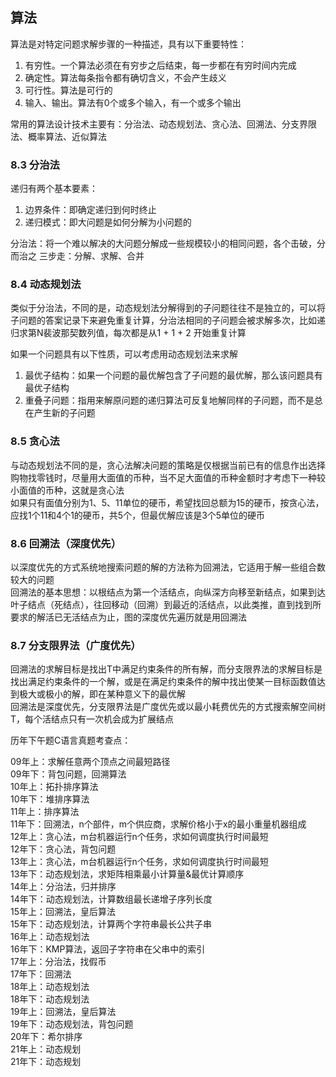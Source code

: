 ## 算法
算法是对特定问题求解步骤的一种描述，具有以下重要特性：  
1. 有穷性。一个算法必须在有穷步之后结束，每一步都在有穷时间内完成  
2. 确定性。算法每条指令都有确切含义，不会产生歧义  
3. 可行性。算法是可行的  
4. 输入、输出。算法有0个或多个输入，有一个或多个输出

常用的算法设计技术主要有：分治法、动态规划法、贪心法、回溯法、分支界限法、概率算法、近似算法

### 8.3 分治法
递归有两个基本要素：  
1. 边界条件：即确定递归到何时终止  
2. 递归模式：即大问题是如何分解为小问题的

分治法：将一个难以解决的大问题分解成一些规模较小的相同问题，各个击破，分而治之
三步走：分解、求解、合并
### 8.4 动态规划法
类似于分治法，不同的是，动态规划法分解得到的子问题往往不是独立的，可以将子问题的答案记录下来避免重复计算，分治法相同的子问题会被求解多次，比如递归求第N裴波那契数列值，每次都是从1 + 1 + 2 开始重复计算

如果一个问题具有以下性质，可以考虑用动态规划法来求解  
1. 最优子结构：如果一个问题的最优解包含了子问题的最优解，那么该问题具有最优子结构  
2. 重叠子问题：指用来解原问题的递归算法可反复地解同样的子问题，而不是总在产生新的子问题  

### 8.5 贪心法
与动态规划法不同的是，贪心法解决问题的策略是仅根据当前已有的信息作出选择  
购物找零钱时，尽量用大面值的币种，当不足大面值的币种金额时才考虑下一种较小面值的币种，这就是贪心法  
如果只有面值分别为1、5、11单位的硬币，希望找回总额为15的硬币，按贪心法，应找1个11和4个1的硬币，共5个，但最优解应该是3个5单位的硬币

### 8.6 回溯法（深度优先）
以深度优先的方式系统地搜索问题的解的方法称为回溯法，它适用于解一些组合数较大的问题  
回溯法的基本思想：以根结点为第一个活结点，向纵深方向移至新结点，如果到达叶子结点（死结点），往回移动（回溯）到最近的活结点，以此类推，直到找到所要求的解活已无活结点为止，图的深度优先遍历就是用回溯法  

### 8.7 分支限界法（广度优先）
回溯法的求解目标是找出T中满足约束条件的所有解，而分支限界法的求解目标是找出满足约束条件的一个解，或是在满足约束条件的解中找出使某一目标函数值达到极大或极小的解，即在某种意义下的最优解    
回溯法是深度优先，分支限界法是广度优先或以最小耗费优先的方式搜索解空间树T，每个活结点只有一次机会成为扩展结点  

历年下午题C语言真题考查点：  

09年上：求解任意两个顶点之间最短路径  
09年下：背包问题，回溯算法  
10年上：拓扑排序算法  
10年下：堆排序算法  
11年上：排序算法  
11年下：回溯法，n个部件，m个供应商，求解价格小于x的最小重量机器组成  
12年上：贪心法，m台机器运行n个任务，求如何调度执行时间最短  
12年下：贪心法，背包问题  
13年上：贪心法，m台机器运行n个任务，求如何调度执行时间最短  
13年下：动态规划法，求矩阵相乘最小计算量&最优计算顺序  
14年上：分治法，归并排序  
14年下：动态规划法，计算数组最长递增子序列长度  
15年上：回溯法，皇后算法  
15年下：动态规划法，计算两个字符串最长公共子串  
16年上：动态规划法  
16年下：KMP算法，返回子字符串在父串中的索引    
17年上：分治法，找假币  
17年下：回溯法  
18年上：动态规划法  
18年下：动态规划法  
19年上：回溯法，皇后算法  
19年下：动态规划法，背包问题  
20年下：希尔排序  
21年上：动态规划  
21年下：动态规划  


